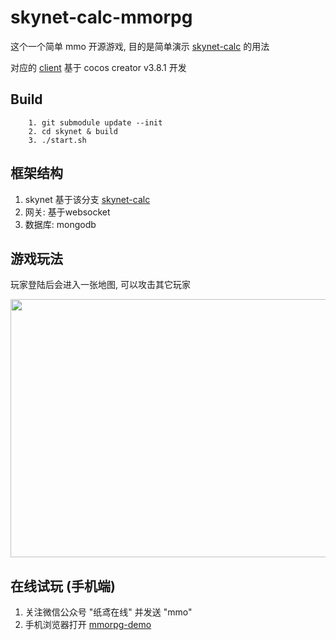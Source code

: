 # skynet-calc-mmorpg
这个一个简单 mmo 开源游戏, 目的是简单演示 [skynet-calc](https://github.com/HYbutterfly/skynet/tree/calc) 的用法

对应的 [client](https://github.com/HYbutterfly/skynet-calc-mmorpg-client) 基于 cocos creator v3.8.1 开发



## Build
```
	1. git submodule update --init
	2. cd skynet & build
	3. ./start.sh
```

## 框架结构
1. skynet 基于该分支 [skynet-calc](https://github.com/HYbutterfly/skynet/tree/calc) 
2. 网关: 基于websocket
3. 数据库: mongodb


## 游戏玩法
玩家登陆后会进入一张地图, 可以攻击其它玩家

<img src="https://raw.githubusercontent.com/wiki/HYbutterfly/skynet-calc-mmorpg/mmo-demo.png" width="844" height="413">


## 在线试玩 (手机端)

1. 关注微信公众号 "纸鸢在线" 并发送 "mmo"
2. 手机浏览器打开 [mmorpg-demo](http://website-9gh9arvn0ad71845-1251951859.tcloudbaseapp.com/mmorpg-demo/index.html) 